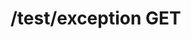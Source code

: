 #  /test/exception GET

<api-endpoint openapi-path="../../openapi/api-docs (1).json" method="GET" endpoint="/test/exception"/>